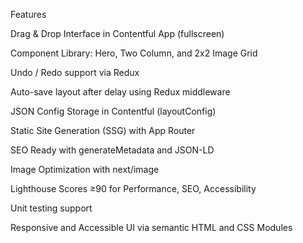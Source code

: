    Features

Drag & Drop Interface in Contentful App (fullscreen)

Component Library: Hero, Two Column, and 2x2 Image Grid

Undo / Redo support via Redux

Auto-save layout after delay using Redux middleware

JSON Config Storage in Contentful (layoutConfig)

Static Site Generation (SSG) with App Router

SEO Ready with generateMetadata and JSON-LD

Image Optimization with next/image

Lighthouse Scores ≥90 for Performance, SEO, Accessibility

Unit testing support

Responsive and Accessible UI via semantic HTML and CSS Modules

